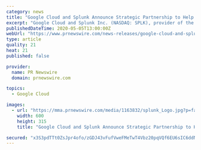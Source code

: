 ```yaml
---
category: news
title: "Google Cloud and Splunk Announce Strategic Partnership to Help Customers Gain Deeper Insights from Data"
excerpt: "Google Cloud and Splunk Inc. (NASDAQ: SPLK), provider of the Data-to-Everything™ platform, announced a new strategic partnership to"
publishedDateTime: 2020-05-05T13:00:00Z
webUrl: "https://www.prnewswire.com/news-releases/google-cloud-and-splunk-announce-strategic-partnership-to-help-customers-gain-deeper-insights-from-data-301052708.html"
type: article
quality: 21
heat: 21
published: false

provider:
  name: PR Newswire
  domain: prnewswire.com

topics:
  - Google Cloud

images:
  - url: "https://mma.prnewswire.com/media/1163832/splunk_Logo.jpg?p=facebook"
    width: 600
    height: 315
    title: "Google Cloud and Splunk Announce Strategic Partnership to Help Customers Gain Deeper Insights from Data"

secured: "x3S3pdTTt0ZsJpr4ofo/zGDJ43vFufVweFMeTwT4Vbz20pqVQf6EU6sIC6ddNpwX7YiuL2/WfcI7FnwMLsg61xXEOcnuKLlMY5xAzaPUzFQy/U63LiDFqjBfkrsfUKxzE5i7zCCLIE384giPnhzUiPbxmZE5LittfcQB/KSs/XI2YDImCn8Gnfg6vjnlqxud/0MGi2k8vIT5nJt1l08kz0xK4qRKLBRNckBf92xZ0/kMlaB1i7wBhvLvUzx9SxwNpS0GdGToGW9WyQd8qwpvAj3lf62q/0sscD8b/CHoAiF/Sgu9oCSuctSaZ44/kcsU72CFGJuH8kTO4Ud1gFrLOtFCCoclYs6uRZaAv3AznzlKle5nJg2Q1ES/7tiL/neFFnSxzYwtGDa9DserVccIZ8FeEMqeBjJmlk2UOd/B3jIVbW4p8Ufenor4wnE4o003rcHXj/4FealX+b+FSuD+1ZJpmuIpiaRGJl5anbJJASM=;LGcRqxROxILULWkJrk3prw=="
---
```


